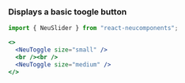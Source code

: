### Displays a basic toogle button ###

```jsx { "props": { "style": { "backgroundColor": "#929292", "textAlign": "center" } } }
import { NeuSlider } from "react-neucomponents";

<>
  <NeuToggle size="small" />
  <br /><br />
  <NeuToggle size="medium" />
</>
```